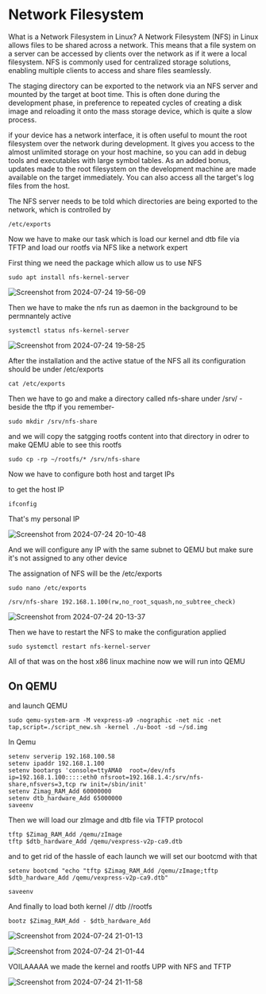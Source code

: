 # Network Filesystem


What is a Network Filesystem in Linux?
A Network Filesystem (NFS) in Linux allows files to be shared across a network. This means that a file system on a server can be accessed by clients over the network as if it were a local filesystem. 
NFS is commonly used for centralized storage solutions, enabling multiple clients to access and share files seamlessly.


The staging directory can be exported to the network via an
NFS server and mounted by the target at boot time. This is often done during the
development phase, in preference to repeated cycles of creating a disk image and
reloading it onto the mass storage device, which is quite a slow process.


if your device has a network interface, it is often useful to mount the root filesystem over
the network during development. It gives you access to the almost unlimited storage on
your host machine, so you can add in debug tools and executables with large symbol tables.
As an added bonus, updates made to the root filesystem on the development machine are
made available on the target immediately. You can also access all the target's log files from
the host.


The NFS server needs to be told which directories are being exported to the network, which
is controlled by

```
/etc/exports
```
Now we have to make our task which is load our kernel and dtb file via TFTP and load our rootfs via NFS like a network expert


First thing we need the package which allow us to use NFS

```
sudo apt install nfs-kernel-server
```


![Screenshot from 2024-07-24 19-56-09](https://github.com/user-attachments/assets/210269ef-4a04-4e18-a23e-bf331abbb061)


Then we have to make the nfs run as daemon in the background to be permnantely active

```
systemctl status nfs-kernel-server
```

![Screenshot from 2024-07-24 19-58-25](https://github.com/user-attachments/assets/646a9d54-da3c-4821-b2c5-79ba84f70bc4)



After the installation and the active statue of the NFS all its configuration should be under /etc/exports
```
cat /etc/exports
```


Then we have to go and make a directory called nfs-share under /srv/ -beside the tftp if you remember-

```
sudo mkdir /srv/nfs-share
```


and we will copy the satgging rootfs content into that directory in odrer to make QEMU able to see this rootfs

```
sudo cp -rp ~/rootfs/* /srv/nfs-share
```


Now we have to configure both host and target IPs

to get the host IP

```
ifconfig
```

That's my personal IP

![Screenshot from 2024-07-24 20-10-48](https://github.com/user-attachments/assets/24ffc69e-4963-4fbc-87b8-8cf78f32dc22)



And we will configure any IP with the same subnet to QEMU but make sure it's not assigned to any other device

The assignation of NFS will be the /etc/exports


```
sudo nano /etc/exports

```
```
/srv/nfs-share 192.168.1.100(rw,no_root_squash,no_subtree_check)
```
![Screenshot from 2024-07-24 20-13-37](https://github.com/user-attachments/assets/2e4c6927-092b-46d5-8a11-f1a0de153d7e)




Then we have to restart the NFS to make the configuration applied

```
sudo systemctl restart nfs-kernel-server

```


All of that was on the host x86 linux machine now we will run into QEMU




## On QEMU




and launch QEMU

```
sudo qemu-system-arm -M vexpress-a9 -nographic -net nic -net tap,script=./script_new.sh -kernel ./u-boot -sd ~/sd.img

```


In Qemu

```
setenv serverip 192.168.100.58
setenv ipaddr 192.168.1.100
setenv bootargs 'console=ttyAMA0  root=/dev/nfs ip=192.168.1.100:::::eth0 nfsroot=192.168.1.4:/srv/nfs-share,nfsvers=3,tcp rw init=/sbin/init'
setenv Zimag_RAM_Add 60000000
setenv dtb_hardware_Add 65000000
saveenv
```


Then we will load our zImage and dtb file via TFTP protocol

```
tftp $Zimag_RAM_Add /qemu/zImage
tftp $dtb_hardware_Add /qemu/vexpress-v2p-ca9.dtb
```


and to get rid of the hassle of each launch we will set our bootcmd with that

```
setenv bootcmd "echo "tftp $Zimag_RAM_Add /qemu/zImage;tftp $dtb_hardware_Add /qemu/vexpress-v2p-ca9.dtb"

saveenv
```



And finally to load both kernel // dtb //rootfs

```
bootz $Zimag_RAM_Add - $dtb_hardware_Add

```



![Screenshot from 2024-07-24 21-01-13](https://github.com/user-attachments/assets/bfdae336-3240-43dd-8616-f569202da67e)



![Screenshot from 2024-07-24 21-01-44](https://github.com/user-attachments/assets/dea485d1-0926-423a-a6ac-35b73bb6f79c)



VOILAAAAA we made the kernel and rootfs UPP with NFS and TFTP

![Screenshot from 2024-07-24 21-11-58](https://github.com/user-attachments/assets/dee496b2-c76b-45af-a94d-20685f96543b)

